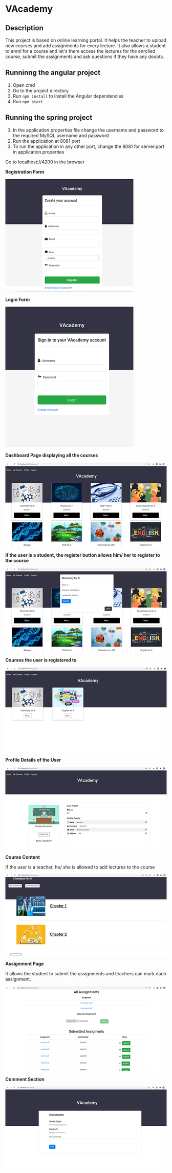 # VAcademy

## Description
This project is based on online learning portal. It helps the teacher to upload new courses and add assignments for every lecture. It also allows a student to enrol for a course and let's them access the lectures for the enrolled course, submit the assignments and ask questions if they have any doubts.

## Runninng the angular project
1. Open cmd
2. Go to the project directory
3. Run `npm install` to install the Angular dependencies
4. Run `npm start`

## Running the spring project
1. In the application.properties file change the username and password to the required MySQL username and password
2. Run the application at 8081 port
3. To run the application in any other port, change the 8081 for server.port in application.properties

Go to localhost://4200 in the browser

**Registration Form**

![Registration Form](https://github.com/ssnehaa/VAcademy/blob/master/Screenshots/register.PNG "Registration Form")

**Login Form**

![Login Form](https://github.com/ssnehaa/VAcademy/blob/master/Screenshots/login.PNG "Login Form")

**Dashboard Page displaying all the courses**

![Dashboard](https://github.com/ssnehaa/VAcademy/blob/master/Screenshots/dashboard.PNG "Dashboard")

**If the user is a student, the register button allows him/ her to register to the course**

![Course Registration](https://github.com/ssnehaa/VAcademy/blob/master/Screenshots/register%20to%20a%20course.PNG "Course Registration")

**Courses the user is registered to**

![My Courses](https://github.com/ssnehaa/VAcademy/blob/master/Screenshots/myCourse.PNG "My Course Page")

**Profile Details of the User**

![Profile Page](https://github.com/ssnehaa/VAcademy/blob/master/Screenshots/profile.PNG "Profile Page")

**Course Content**

If the user is a teacher, he/ she is allowed to add lectures to the course

![Lecture](https://github.com/ssnehaa/VAcademy/blob/master/Screenshots/teacherLecture.PNG "Lecture")

**Assignment Page**

It allows the student to submit the assignments and teachers can mark each assignment.

![Assignments](https://github.com/ssnehaa/VAcademy/blob/master/Screenshots/Assignments.PNG "Assignments")

**Comment Section**

![Comment Section](https://github.com/ssnehaa/VAcademy/blob/master/Screenshots/comment.PNG "Comment Section")
